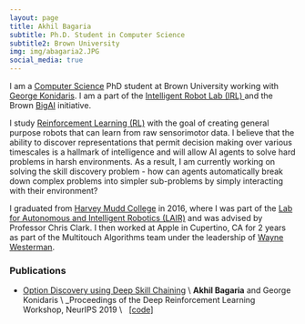 ```yaml
---
layout: page
title: Akhil Bagaria
subtitle: Ph.D. Student in Computer Science
subtitle2: Brown University
img: img/abagaria2.JPG
social_media: true
---
```


I am a <a href="https://cs.brown.edu/" target="_blank">Computer Science</a> PhD student at Brown University working with <a href="http://cs.brown.edu/people/gdk/" target="_blank">George Konidaris</a>. I am a part of the <a href="http://irl.cs.brown.edu/"> Intelligent Robot Lab (IRL) </a> and the Brown <a href="http://bigai.cs.brown.edu/">BigAI</a> initiative.

I study <a href="https://en.wikipedia.org/wiki/Reinforcement_learning" target="_blank">Reinforcement Learning (RL)</a> with the goal of creating general purpose robots that can learn from raw sensorimotor data. I believe that the ability to discover representations that permit decision making over various timescales is a hallmark of intelligence and will allow AI agents to solve hard problems in harsh environments. As a result, I am currently working on solving the skill discovery problem - how can agents automatically break down complex problems into simpler sub-problems by simply interacting with their environment? 

I graduated from <a href="https://www.hmc.edu/">Harvey Mudd College</a> in 2016, where I was part of the <a href="https://www.lair.hmc.edu">Lab for Autonomous and Intelligent Robotics (LAIR)</a> and was advised by Professor Chris Clark. I then worked at Apple in Cupertino, CA for 2 years as part of the Multitouch Algorithms team under the leadership of <a href="https://en.wikipedia.org/wiki/FingerWorks">Wayne Westerman</a>. 

### __Publications__

* <a href="https://drive.google.com/file/d/10HayIdinBrB5gc451XaNX6i8zD-lRw4n/view" target="_blank">Option Discovery using Deep Skill Chaining</a> \\
__Akhil Bagaria__ and George Konidaris \\
_Proceedings of the Deep Reinforcement Learning Workshop, NeurIPS 2019 \\
&nbsp;
<a href="https://github.com/deep-skill-chaining/deep-skill-chaining" target="_blank">[code]</a>

